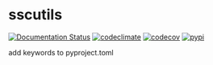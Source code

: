 # sscutils

[![Documentation Status](https://readthedocs.org/projects/sscutils/badge/?version=latest)](https://sscutils.readthedocs.io/en/latest)
[![codeclimate](https://img.shields.io/codeclimate/maintainability/sscu-budapest/sscutils.svg)](https://codeclimate.com/github/endremborza/sscutils)
[![codecov](https://img.shields.io/codecov/c/github/sscu-budapest/sscutils)](https://codecov.io/gh/sscu-budapest/sscutils)
[![pypi](https://img.shields.io/pypi/v/sscutils.svg)](https://pypi.org/project/sscutils/)

add keywords to pyproject.toml
